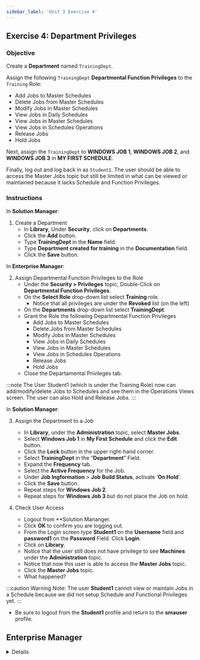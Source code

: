 ```yaml
---
sidebar_label: 'Unit 3 Exercise 4'
---
```


## Exercise 4: Department Privileges

### Objective

Create a **Department** named ```TrainingDept```.

Assign the following ```TrainingDept``` **Departmental Function Privileges** to the ```Training``` Role:

* Add Jobs to Master Schedules
* Delete Jobs from Master Schedules
* Modify Jobs in Master Schedules
* View Jobs in Daily Schedules
* View Jobs in Master Schedules
* View Jobs in Schedules Operations
* Release Jobs
* Hold Jobs

Next, assign the ```TrainingDept``` to **WINDOWS JOB 1**, **WINDOWS JOB 2**, and **WINDOWS JOB 3** in **MY FIRST SCHEDULE**.

Finally, log out and log back in as ```Student1```. The user should be able to access the Master Jobs topic but still be limited in what can be viewed or maintained because it lacks Schedule and Function Privileges.

### Instructions

In **Solution Manager**:

1.	Create a Department
    *	In **Library**, Under **Security**, click on **Departments**. 
    *	Click the **Add** button.
    *	Type **TrainingDept** in the **Name** field.
    *	Type **Department created for training** in the **Documentation** field.
    *	Click the **Save** button.


In **Enterprise Manager**:

2.	Assign Departmental Function Privileges to the Role
    *	Under the **Security > Privileges** topic, Double-Click on **Departmental Function Privileges**. 
    *	On the **Select Role** drop-down list select **Training** role.
        *	Notice that all privileges are under the **Revoked** list (on the left) 
    *	On the **Departments** drop-down list select **TrainingDept**.
    *	Grant the Role the following Departmental Function Privileges
        *	Add Jobs to Master Schedules
        *	Delete Jobs from Master Schedules
        *	Modify Jobs in Master Schedules
        *	View Jobs in Daily Schedules
        *	View Jobs in Master Schedules
        *	View Jobs in Schedules Operations
        *	Release Jobs
        *	Hold Jobs
    *	Close the Departamental Privileges tab.

:::note
The User Student1 (which is under the Training Role) now can add/modify/delete Jobs to Schedules and see them in the Operations Views screen. The user can also Hold and Release Jobs.
:::

In **Solution Manager**:

3.	Assign the Department to a Job
    *	In **Library**, under the **Administration** topic, select **Master Jobs**. 
    *	Select **Windows Job 1** in **My First Schedule** and click the **Edit** button.
    *   Click the **Lock** button in the upper right-hand corner.
    *	Select **TrainingDept** in the “**Department**” Field.
    *	Expand the **Frequency** tab.
    *   Select the **Active Frequency** for the Job.
    *	Under **Job Ingformation** > **Job Build Status**, activate ‘**On Hold**’.
    *	Click the **Save** button.
    *   Repeat steps for **Windows Job 2**.
    *   Repeat steps for **Windows Job 3** but do not place the Job on hold.

4.	Check User Access
    *	Logout from **Solution Mananger.
    *	Click **OK** to confirm you are logging out.
    *	From the Login screen type **Student1** on the **Username** field and **password1** on the **Password** Field. Click **Login**.
    *   Click on **Library**.
    *   Notice that the user still does not have privilege to see **Machines** under the **Administration** topic.
    *	Notice that now this user is able to access the **Master Jobs** topic.
    *	Click the **Master Jobs** topic.
    *   What happened?

:::caution Warning
Note: The user **Student1** cannot view or maintain Jobs in a Schedule because we did not setup Schedule and Functional Privileges yet.
:::

*	Be sure to logout from the **Student1** profile and return to the **smauser** profile.





## Enterprise Manager

<details>

:::tip [Walkthrough Video - Unit 3 Exercise 4](../static/videobasic/U3E4.mp4)

:::

1.	Create a Department
    *	Under **Security**, Double-Click on **Departments**. 
    *	Click the Add button on the Departments toolbar.
    *	Type **TrainingDept** in the **Name** field.
    *	Type **Department created for training** in the **Documentation** field
    *	Click the Save button on the Departments toolbar.
    *	Close the Departments tab.
2.	Assign Departmental Function Privileges to the Role
    *	Under the **Security > Privileges** topic, Double-Click on **Departmental Function Privileges**. 
    *	On the **Select Role** drop-down list select **Training Role**.
        *	Notice that all privileges are under the **Revoked** list (on the left) 
    *	On the **Departments** drop-down list select **TrainingDept**.
    *	Grant the Role the following Departmental Function Privileges
        *	Add Jobs to Master Schedules
        *	Delete Jobs from Master Schedules
        *	Modify Jobs in Master Schedules
        *	View Jobs in Daily Schedules
        *	View Jobs in Master Schedules
        *	View Jobs in Schedules Operations
        *	Release Jobs
        *	Hold Jobs
    *	Close the Departamental Privileges tab.

:::note
The User Student1 (which is under the Training Role) now can add/modify/delete Jobs to Schedules and see them in the Operations Views screen. The user can also Hold and Release Jobs.
:::

3.	Assign the Department to a Job
    *	Under the **Administration** topic, Double-Click on **Job Master**. 
    *	Select **My First Schedule**.
    *	Select **Windows Job 1**.
    *	Select **TrainingDept** in the “**Department**” Field.
    *	Click the Save button on the Job Master toolbar.
    *	Click the **Frequency** tab.
    *	Under **Job Build Status**, activate ‘**On Hold**’.
    *	Click the Save button on the Job Master toolbar.
    *	Select **Windows Job 2**.
    *	Select **TrainingDept** in the “**Department**” Field.
    *	Click the Save button on the Job Master toolbar.
    *	Click the **Frequency** tab.
    *	Under Job Build Status, activate ‘**On Hold**’.
    *	Click the Save button on the Job Master toolbar.
    *	Select **Windows Job 3**.
    *	Select **TrainingDept** in the “**Department**” Field.
    *	Click the Save button on the Job Master toolbar.
    *	Close the Job Master tab.
4.	Check User Access
    *	Logout from Enterprise Manager. Click the Logout button or select Logout from the Enterprise Manager Menu bar.
    *	Click **OK** to confirm you are logging out.
    *	From the OpCon/xps Login screen type **Student1** on the **Username** field and **password1** on the **Password** Field. Click **Login**.
    *	Notice that the user still does not have privilege to see **Machines** under the **Administration** topic.
    *	Notice that now this user is able to access the **Job Master** topic
    *	Double-Click the **Job Master** topic.
    *	Try selecting a Schedule from the **Schedule** drop-down list. What happened?
    *	Close the Job Master.
    *	Logout from Enterprise Manager. Click **OK** to confirm you are logging out.
    *	From the OpCon/xps Login screen leave both the **Username** and the **Password** fields blank and click **Login**.

:::caution Warning
Note: The User **Student1** cannot view or maintain Jobs in a Schedule because we did not setup Schedule and Functional Privileges yet.
:::

</details>